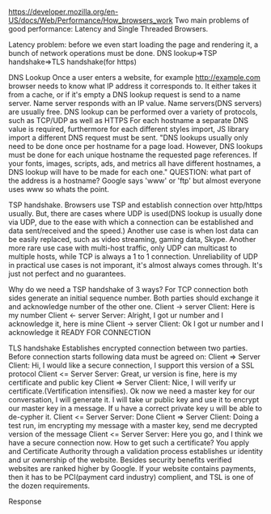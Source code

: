 https://developer.mozilla.org/en-US/docs/Web/Performance/How_browsers_work
Two main problems of good performance: Latency and Single Threaded Browsers.

Latency problem: before we even start loading the page and rendering it, a bunch of network operations must be done.
DNS lookup=>TSP handshake=>TLS handshake(for https)

DNS Lookup
Once a user enters a website, for example http://example.com browser needs to know what IP address it corresponds to. It either takes it from a cache, or if it's empty a DNS lookup request is send to a name server. Name server responds with an IP value.
Name servers(DNS servers) are usually free.  DNS lookup can be performed over a variety of protocols, such as TCP/UDP as well as HTTPS
For each hostname a separate DNS value is required, furthermore for each different styles import, JS library import a different DNS request must be sent.
"DNS lookups usually only need to be done once per hostname for a page load. However, DNS lookups must be done for each unique hostname the requested page references. If your fonts, images, scripts, ads, and metrics all have different hostnames, a DNS lookup will have to be made for each one."
QUESTION: what part of the address is a hostname? Google says 'www' or 'ftp' but almost everyone uses www so whats the point.

TSP handshake.
Browsers use TSP and establish connection over http/https usually. But, there are cases where UDP is used(DNS lookup is usually done via UDP, due to the ease with which a connection can be established and data sent/received and the speed.) Another use case is when lost data can be easily replaced, such as video streaming, gaming data, Skype. Another more rare use case with multi-host traffic, only UDP can multicast to multiple hosts, while TCP is always a 1 to 1 connection. Unreliability of UDP in practical use cases is not imporant, it's almost always comes through. It's just not perfect and no guarantees.

Why do we need a TSP handshake of 3 ways? For TCP connection both sides generate an initial sequence number. Both parties should exchange it and acknowledge number of the other one.
Client -> server Client: Here is my number
Client <- server Server: Alright, I got ur number and I acknowledge it, here is mine
Client -> server  Client: Ok I got ur number and I acknowledge it
    READY FOR CONNECTION

TLS handshake
Establishes encrypted connection between two parties. Before connection starts following data must be agreed on:
Client => Server Client: Hi, I would like a secure connection, I support this version of a SSL protocol
Client <= Server Server: Great, ur version is fine, here is my certificate and public key
Client => Server Client: Nice, I will verify ur certificate.(Vertification intensifies). Ok now we need a master key for our conversation, I will generate it. I will take ur public key and use it to encrypt our master key in a message. If u have a correct private key u will be able to de-cypher it.
Client <= Server Server: Done
Client => Server Client: Doing a test run, im encrypting my message with a master key, send me decrypted version of the message
Client <= Server Server: Here you go, and I think we have a secure connection now.
How to get such a certificate? You apply and Certificate Authority through a validation process establishes ur identity and ur ownership of the website. Besides security benefits verified websites are ranked higher by Google. 
If your website contains payments, then it has to be PCI(payment card industry) complient, and TSL is one of the dozen requirements.

Response